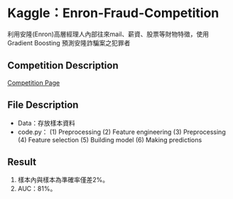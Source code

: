 <H1>Kaggle：Enron-Fraud-Competition</H1>

利用安隆(Enron)高層經理人內部往來mail、薪資、股票等財物特徵，使用Gradient Boosting 預測安隆詐騙案之犯罪者

<H2>Competition Description</H2>
                               
[Competition Page](https://www.kaggle.com/c/ml100marathon)

<H2>File Description</H2>

* Data：存放樣本資料
* code.py：
  (1) Preprocessing 
  (2) Feature engineering 
  (3) Preprocessing 
  (4) Feature selection 
  (5) Building model 
  (6) Making predictions

<H2>Result</H2>

  1.  樣本內與樣本為準確率僅差2%。<br>
  2.  AUC：81%。
 
